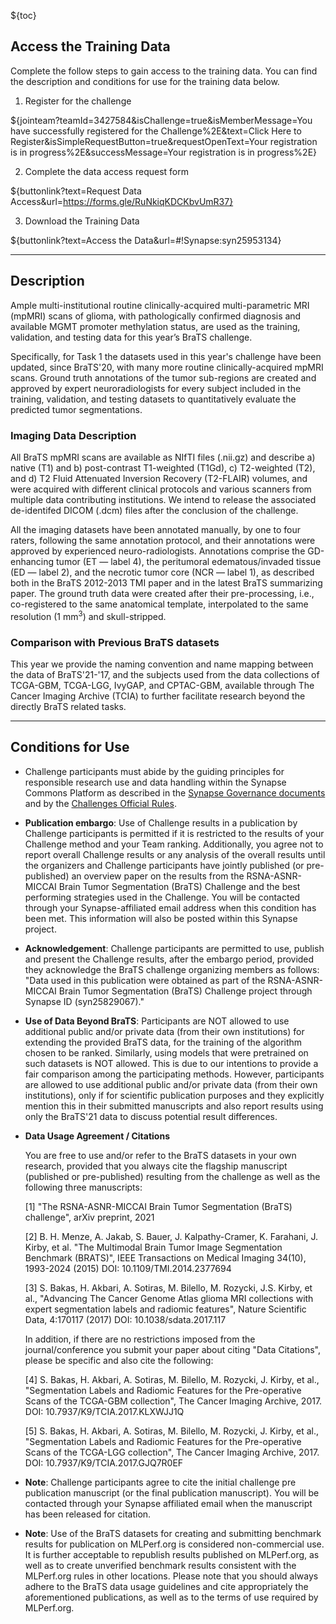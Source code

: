 <!-- markdownlint-disable-next-line first-line-h1 -->
${toc}

## **Access the Training Data**

Complete the follow steps to gain access to the training data.
You can find the description and conditions for use for the training data below.

1. Register for the challenge

${jointeam?teamId=3427584&isChallenge=true&isMemberMessage=You have successfully registered for the Challenge%2E&text=Click Here to Register&isSimpleRequestButton=true&requestOpenText=Your registration is in progress%2E&successMessage=Your registration is in progress%2E}

2. Complete the data access request form

${buttonlink?text=Request Data Access&url=https://forms.gle/RuNkiqKDCKbvUmR37}

3. Download the Training Data

${buttonlink?text=Access the Data&url=#!Synapse:syn25953134}

---

## **Description**

Ample multi-institutional routine clinically-acquired multi-parametric MRI (mpMRI) scans of glioma, with pathologically confirmed diagnosis and available MGMT promoter methylation status, are used as the training, validation, and testing data for this year’s BraTS challenge.

Specifically, for Task 1 the datasets used in this year's challenge have been updated, since BraTS'20, with many more routine clinically-acquired mpMRI scans. Ground truth annotations of the tumor sub-regions are created and approved by expert neuroradiologists for every subject included in the training, validation, and testing datasets to quantitatively evaluate the predicted tumor segmentations.

### Imaging Data Description

All BraTS mpMRI scans are available as NIfTI files (.nii.gz) and describe a) native (T1) and b) post-contrast T1-weighted (T1Gd), c) T2-weighted (T2), and d) T2 Fluid Attenuated Inversion Recovery (T2-FLAIR) volumes, and were acquired with different clinical protocols and various scanners from multiple data contributing institutions. We intend to release the associated de-identifed DICOM (.dcm) files after the conclusion of the challenge.

All the imaging datasets have been annotated manually, by one to four raters, following the same annotation protocol, and their annotations were approved by experienced neuro-radiologists. Annotations comprise the GD-enhancing tumor (ET — label 4), the peritumoral edematous/invaded tissue (ED — label 2), and the necrotic tumor core (NCR — label 1), as described both in the BraTS 2012-2013 TMI paper and in the latest BraTS summarizing paper. The ground truth data were created after their pre-processing, i.e., co-registered to the same anatomical template, interpolated to the same resolution (1 mm<sup>3</sup>) and skull-stripped.


### Comparison with Previous BraTS datasets

This year we provide the naming convention and name mapping between the data of BraTS'21-'17, and the subjects used from the data collections of TCGA-GBM, TCGA-LGG, IvyGAP, and CPTAC-GBM, available through The Cancer Imaging Archive (TCIA) to further facilitate research beyond the directly BraTS related tasks.

---

## Conditions for Use

- Challenge participants must abide by the guiding principles for responsible research use and data handling within the Synapse Commons Platform as described in the [Synapse Governance documents](https://help.synapse.org/docs/Governance-Overview.2009597114.html#GovernanceOverview-SynapseTermsandConditionsofUse) and by the [Challenges Official Rules](https://www.synapse.org/#!Synapse:syn25829067/wiki/610867).

- **Publication embargo**: Use of Challenge results in a publication by Challenge participants is permitted if it is restricted to the results of your Challenge method and your Team ranking. Additionally, you agree not to report overall Challenge results or any analysis of the overall results until the organizers and Challenge participants have jointly published (or pre-published) an overview paper on the results from the RSNA-ASNR-MICCAI Brain Tumor Segmentation (BraTS) Challenge and the best performing strategies used in the Challenge. You will be contacted through your Synapse-affiliated email address when this condition has been met. This information will also be posted within this Synapse project.

- **Acknowledgement**: Challenge participants are permitted to use, publish and present the Challenge results, after the embargo period, provided they acknowledge the BraTS challenge organizing members as follows: "Data used in this publication were obtained as part of the RSNA-ASNR-MICCAI Brain Tumor Segmentation (BraTS) Challenge project through Synapse ID (syn25829067)." 

- **Use of Data Beyond BraTS**: Participants are NOT allowed to use additional public and/or private data (from their own institutions) for extending the provided BraTS data, for the training of the algorithm chosen to be ranked. Similarly, using models that were pretrained on such datasets is NOT allowed. This is due to our intentions to provide a fair comparison among the participating methods. However, participants are allowed to use additional public and/or private data (from their own institutions), only if for scientific publication purposes and they explicitly mention this in their submitted manuscripts and also report results using only the BraTS'21 data to discuss potential result differences.

- **Data Usage Agreement / Citations**

    You are free to use and/or refer to the BraTS datasets in your own research, provided that you always cite the flagship manuscript (published or pre-published) resulting from the challenge as well as the following three manuscripts:

    [1] "The RSNA-ASNR-MICCAI Brain Tumor Segmentation (BraTS) challenge", arXiv preprint, 2021

    [2] B. H. Menze, A. Jakab, S. Bauer, J. Kalpathy-Cramer, K. Farahani, J. Kirby, et al. "The Multimodal Brain Tumor Image Segmentation Benchmark (BRATS)", IEEE Transactions on Medical Imaging 34(10), 1993-2024 (2015) DOI: 10.1109/TMI.2014.2377694 
    
    [3] S. Bakas, H. Akbari, A. Sotiras, M. Bilello, M. Rozycki, J.S. Kirby, et al., "Advancing The Cancer Genome Atlas glioma MRI collections with expert segmentation labels and radiomic features", Nature Scientific Data, 4:170117 (2017) DOI: 10.1038/sdata.2017.117 

    In addition, if there are no restrictions imposed from the journal/conference you submit your paper about citing "Data Citations", please be specific and also cite the following:

    [4] S. Bakas, H. Akbari, A. Sotiras, M. Bilello, M. Rozycki, J. Kirby, et al., "Segmentation Labels and Radiomic Features for the Pre-operative Scans of the TCGA-GBM collection", The Cancer Imaging Archive, 2017. DOI: 10.7937/K9/TCIA.2017.KLXWJJ1Q

    [5] S. Bakas, H. Akbari, A. Sotiras, M. Bilello, M. Rozycki, J. Kirby, et al., "Segmentation Labels and Radiomic Features for the Pre-operative Scans of the TCGA-LGG collection", The Cancer Imaging Archive, 2017. DOI: 10.7937/K9/TCIA.2017.GJQ7R0EF

- **Note**: Challenge participants agree to cite the initial challenge pre publication manuscript (or the final publication manuscript). You will be contacted through your Synapse affiliated email when the manuscript has been released for citation.

- **Note**: Use of the BraTS datasets for creating and submitting benchmark results for publication on MLPerf.org is considered non-commercial use. It is further acceptable to republish results published on MLPerf.org, as well as to create unverified benchmark results consistent with the MLPerf.org rules in other locations. Please note that you should always adhere to the BraTS data usage guidelines and cite appropriately the aforementioned publications, as well as to the terms of use required by MLPerf.org.
